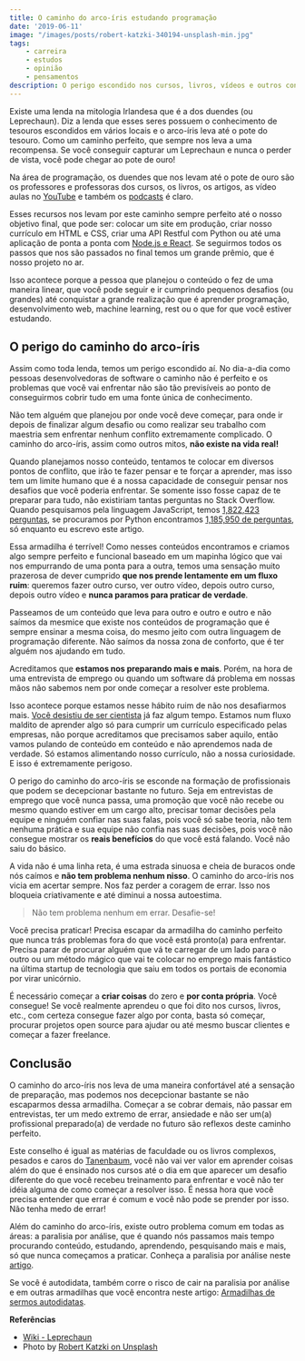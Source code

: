 ```yaml
---
title: O caminho do arco-íris estudando programação
date: '2019-06-11'
image: "/images/posts/robert-katzki-340194-unsplash-min.jpg"
tags:
    - carreira
    - estudos
    - opinião
    - pensamentos
description: O perigo escondido nos cursos, livros, vídeos e outros conteúdos que ensinam programação através do caminho perfeito, o caminho do arco-íris
---
```

Existe uma lenda na mitologia Irlandesa que é a dos duendes (ou Leprechaun). Diz a lenda que esses seres possuem o conhecimento de tesouros escondidos em vários locais e o arco-íris leva até o pote do tesouro. Como um caminho perfeito, que sempre nos leva a uma recompensa. Se você conseguir capturar um Leprechaun e nunca o perder de vista, você pode chegar ao pote de ouro!

Na área de programação, os duendes que nos levam até o pote de ouro são os professores e professoras dos cursos, os livros, os artigos, as vídeo aulas no [YouTube](https://youtube.com/ouniversodaprogramacao) e também os [podcasts](https://anchor.fm/ouniversodaprogramacao) é claro.

Esses recursos nos levam por este caminho sempre perfeito até o nosso objetivo final, que pode ser: colocar um site em produção, criar nosso currículo em HTML e CSS, criar uma API Restful com Python ou até uma aplicação de ponta a ponta com [Node.js e React](/curso/do-zero-ao-fullstack-com-nodejs-bancos-de-dados-express-e-react/). Se seguirmos todos os passos que nos são passados no final temos um grande prêmio, que é nosso projeto no ar.

Isso acontece porque a pessoa que planejou o conteúdo o fez de uma maneira linear, que você pode seguir e ir cumprindo pequenos desafios (ou grandes) até conquistar a grande realização que é aprender programação, desenvolvimento web, machine learning, rest ou o que for que você estiver estudando.

## O perigo do caminho do arco-íris

Assim como toda lenda, temos um perigo escondido aí. No dia-a-dia como pessoas desenvolvedoras de software o caminho não é perfeito e os problemas que você vai enfrentar não são tão previsíveis ao ponto de conseguirmos cobrir tudo em uma fonte única de conhecimento.

Não tem alguém que planejou por onde você deve começar, para onde ir depois de finalizar algum desafio ou como realizar seu trabalho com maestria sem enfrentar nenhum conflito extremamente complicado. O caminho do arco-íris, assim como outros mitos, **não existe na vida real!**

Quando planejamos nosso conteúdo, tentamos te colocar em diversos pontos de conflito, que irão te fazer pensar e te forçar a aprender, mas isso tem um limite humano que é a nossa capacidade de conseguir pensar nos desafios que você poderia enfrentar. Se somente isso fosse capaz de te preparar para tudo, não existiriam tantas perguntas no Stack Overflow. Quando pesquisamos pela linguagem JavaScript, temos [1,822,423 perguntas](https://stackoverflow.com/questions/tagged/javascript), se procuramos por Python encontramos [1,185,950 de perguntas](https://stackoverflow.com/questions/tagged/python), só enquanto eu escrevo este artigo.

Essa armadilha é terrível! Como nesses conteúdos encontramos e criamos algo sempre perfeito e funcional baseado em um mapinha lógico que vai nos empurrando de uma ponta para a outra, temos uma sensação muito prazerosa de dever cumprido **que nos prende lentamente em um fluxo ruim**: queremos fazer outro curso, ver outro vídeo, depois outro curso, depois outro vídeo e **nunca paramos para praticar de verdade**. 

Passeamos de um conteúdo que leva para outro e outro e outro e não saímos da mesmice que existe nos conteúdos de programação que é sempre ensinar a mesma coisa, do mesmo jeito com outra linguagem de programação diferente. Não saímos da nossa zona de conforto, que é ter alguém nos ajudando em tudo.

Acreditamos que **estamos nos preparando mais e mais**. Porém, na hora de uma entrevista de emprego ou quando um software dá problema em nossas mãos não sabemos nem por onde começar a resolver este problema.

Isso acontece porque estamos nesse hábito ruim de não nos desafiarmos mais. [Você desistiu de ser cientista](/posts/Por-que-voce-desistiu-de-ser-Cientista/) já faz algum tempo. Estamos num fluxo maldito de aprender algo só para cumprir um currículo especificado pelas empresas, não porque acreditamos que precisamos saber aquilo, então vamos pulando de conteúdo em conteúdo e não aprendemos nada de verdade. Só estamos alimentando nosso currículo, não a nossa curiosidade. E isso é extremamente perigoso.

O perigo do caminho do arco-íris se esconde na formação de profissionais que podem se decepcionar bastante no futuro. Seja em entrevistas de emprego que você nunca passa, uma promoção que você não recebe ou mesmo quando estiver em um cargo alto, precisar tomar decisões pela equipe e ninguém confiar nas suas falas, pois você só sabe teoria, não tem nenhuma prática e sua equipe não confia nas suas decisões, pois você não consegue mostrar os **reais benefícios** do que você está falando. Você não saiu do básico.

A vida não é uma linha reta, é uma estrada sinuosa e cheia de buracos onde nós caímos e **não tem problema nenhum nisso**. O caminho do arco-íris nos vicia em acertar sempre. Nos faz perder a coragem de errar. Isso nos bloqueia criativamente e até diminui a nossa autoestima.

> Não tem problema nenhum em errar. Desafie-se!

Você precisa praticar! Precisa escapar da armadilha do caminho perfeito que nunca trás problemas fora do que você está pronto(a) para enfrentar. Precisa parar de procurar alguém que vá te carregar de um lado para o outro ou um método mágico que vai te colocar no emprego mais fantástico na última startup de tecnologia que saiu em todos os portais de economia por virar unicórnio.

É necessário começar a **criar coisas** do zero e **por conta própria**. Você consegue! Se você realmente aprendeu o que foi dito nos cursos, livros, etc., com certeza consegue fazer algo por conta, basta só começar, procurar projetos open source para ajudar ou até mesmo buscar clientes e começar a fazer freelance.

## Conclusão

O caminho do arco-íris nos leva de uma maneira confortável até a sensação de preparação, mas podemos nos decepcionar bastante se não escaparmos dessa armadilha. Começar a se cobrar demais, não passar em entrevistas, ter um medo extremo de errar, ansiedade e não ser um(a) profissional preparado(a) de verdade no futuro são reflexos deste caminho perfeito.

Este conselho é igual as matérias de faculdade ou os livros complexos, pesados e caros do [Tanenbaum](https://amzn.to/2MGKieV), você não vai ver valor em aprender coisas além do que é ensinado nos cursos até o dia em que aparecer um desafio diferente do que você recebeu treinamento para enfrentar e você não ter idéia alguma de como começar a resolver isso. É nessa hora que você precisa entender que errar é comum e você não pode se prender por isso. Não tenha medo de errar!

Além do caminho do arco-íris, existe outro problema comum em todas as áreas: a paralisia por análise, que é quando nós passamos mais tempo procurando conteúdo, estudando, aprendendo, pesquisando mais e mais, só que nunca começamos a praticar. Conheça a paralisia por análise neste [artigo](/posts/pare-de-procurar-conteúdo-e-comece-a-praticar-você-pode-estar-bloqueado-pela-paralisia-por-análise/).

Se você é autodidata, também corre o risco de cair na paralisia por análise e em outras armadilhas que você encontra neste artigo: [Armadilhas de sermos autodidatas](/posts/problemas-ou-armadilhas-de-sermos-autodidatas/).

**Referências**

- [Wiki - Leprechaun](https://pt.wikipedia.org/wiki/Leprechaun)
- Photo by [Robert Katzki on Unsplash](https://unsplash.com/photos/jbtfM0XBeRc)